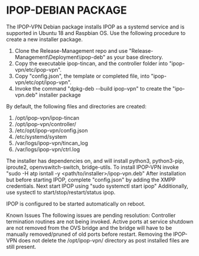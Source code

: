 # IPOP-DEBIAN PACKAGE

The IPOP-VPN Debian package installs IPOP as a systemd service and is supported in Ubuntu 18 and Raspbian OS. Use the following procedure to create a new installer package.
1. Clone the Release-Management repo and use "Release-Management\Deployment\ipop-deb" as your base directory.
2. Copy the executable ipop-tincan, and the controller folder into "ipop-vpn/etc/ipop-vpn".
3. Copy "config.json", the template or completed file, into "ipop-vpn/etc/opt/ipop-vpn".
4. Invoke the command "dpkg-deb --build ipop-vpn" to create the "ipo-vpn.deb" installer package

By default, the following files and directories are created:
1. /opt/ipop-vpn/ipop-tincan
2. /opt/ipop-vpn/controller/
3. /etc/opt/ipop-vpn/config.json
4. /etc/systemd/system
5. /var/logs/ipop-vpn/tincan_log
6. /var/logs/ipop-vpn/ctrl.log

The installer has dependencies on, and will install python3, python3-pip, iproute2, openvswitch-switch, bridge-utils.
To install IPOP-VPN invoke "sudo -H atp isntall -y <path/to/installer>/ipop-vpn.deb"
After installation but before starting IPOP, complete "config.json" by adding the XMPP credentials.
Next start IPOP using "sudo systemctl start ipop"
Additionally, use systectl to start/stop/restart/status ipop.

IPOP is configured to be started automatically on reboot.

Known Issues
The following issues are pending resolution:
Controller termination routines are not being invoked. Active ports at service shutdown are not removed from the OVS bridge and the bridge will have to be manually removed/pruned of old ports before restart.
Removing the IPOP-VPN does not delete the /opt/ipop-vpn/ directory as post installed files are still present.
